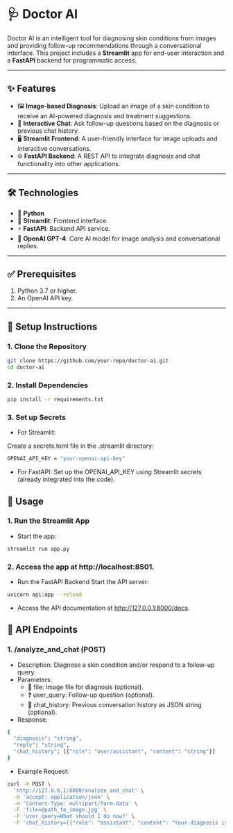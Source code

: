 # 🩺 Doctor AI

Doctor AI is an intelligent tool for diagnosing skin conditions from images and providing follow-up recommendations through a conversational interface. This project includes a **Streamlit** app for end-user interaction and a **FastAPI** backend for programmatic access.

---

## ✨ Features

- 🖼️ **Image-based Diagnosis**: Upload an image of a skin condition to receive an AI-powered diagnosis and treatment suggestions.
- 💬 **Interactive Chat**: Ask follow-up questions based on the diagnosis or previous chat history.
- 🖥️ **Streamlit Frontend**: A user-friendly interface for image uploads and interactive conversations.
- 🌐 **FastAPI Backend**: A REST API to integrate diagnosis and chat functionality into other applications.

---

## 🛠️ Technologies

- 🐍 **Python**
- 🌈 **Streamlit**: Frontend interface.
- ⚡ **FastAPI**: Backend API service.
- 🤖 **OpenAI GPT-4**: Core AI model for image analysis and conversational replies.

---

## ✅ Prerequisites

1. Python 3.7 or higher.
2. An OpenAI API key.

---

## 🚀 Setup Instructions

### 1. Clone the Repository

```bash
git clone https://github.com/your-repo/doctor-ai.git
cd doctor-ai
```

### 2. Install Dependencies

```bash
pip install -r requirements.txt
```

### 3. Set up Secrets

- For Streamlit:

Create a secrets.toml file in the .streamlit directory:

```bash
OPENAI_API_KEY = "your-openai-api-key"
```

- For FastAPI:
  Set up the OPENAI_API_KEY using Streamlit secrets (already integrated into the code).

## 📖 Usage

### 1. Run the Streamlit App

- Start the app:

```bash
streamlit run app.py
```

### 2. Access the app at http://localhost:8501.

- Run the FastAPI Backend Start the API server:

```bash
uvicorn api:app --reload
```

- Access the API documentation at http://127.0.0.1:8000/docs.

## 🔗 API Endpoints

### 1. /analyze_and_chat (POST)

- Description: Diagnose a skin condition and/or respond to a follow-up query.
- Parameters:
  - 📂 file: Image file for diagnosis (optional).
  - ❓ user_query: Follow-up question (optional).
  - 📝 chat_history: Previous conversation history as JSON string (optional).
- Response:

```bash
{
  "diagnosis": "string",
  "reply": "string",
  "chat_history": [{"role": "user/assistant", "content": "string"}]
}
```

- Example Request:

```bash
curl -X POST \
  'http://127.0.0.1:8000/analyze_and_chat' \
  -H 'accept: application/json' \
  -H 'Content-Type: multipart/form-data' \
  -F 'file=@path_to_image.jpg' \
  -F 'user_query=What should I do now?' \
  -F 'chat_history=[{"role": "assistant", "content": "Your diagnosis is..."}, {"role": "user", "content": "What does this mean?"}]'
```
